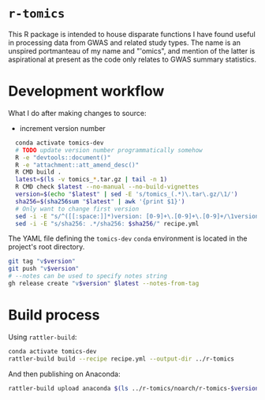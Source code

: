 # `r-tomics`

This R package is intended to house disparate functions I have found useful in processing data from GWAS and related study types. The name is an unspired portmanteau of my name and "'omics", and mention of the latter is aspirational at present as the code only relates to GWAS summary statistics.

# Development workflow

What I do after making changes to source:

- increment version number

```bash
  conda activate tomics-dev
  # TODO update version number programmatically somehow
  R -e "devtools::document()"
  R -e "attachment::att_amend_desc()"
  R CMD build .
  latest=$(ls -v tomics_*.tar.gz | tail -n 1)
  R CMD check $latest --no-manual --no-build-vignettes
  version=$(echo "$latest" | sed -E 's/tomics_(.*)\.tar\.gz/\1/')
  sha256=$(sha256sum "$latest" | awk '{print $1}')
  # Only want to change first version
  sed -i -E "s/^([[:space:]]*)version: [0-9]+\.[0-9]+\.[0-9]+/\1version: $version/" recipe.yml
  sed -i -E "s/sha256: .*/sha256: $sha256/" recipe.yml
```

The YAML file defining the `tomics-dev` `conda` environment is located in the project's root directory.

```bash
git tag "v$version"
git push "v$version"
# --notes can be used to specify notes string
gh release create "v$version" $latest --notes-from-tag
```

# Build process

Using `rattler-build`:

```bash
conda activate tomics-dev
rattler-build build --recipe recipe.yml --output-dir ../r-tomics
```
And then publishing on Anaconda:
```bash
rattler-build upload anaconda $(ls ../r-tomics/noarch/r-tomics-$version-*.conda) --owner twillis209
```
